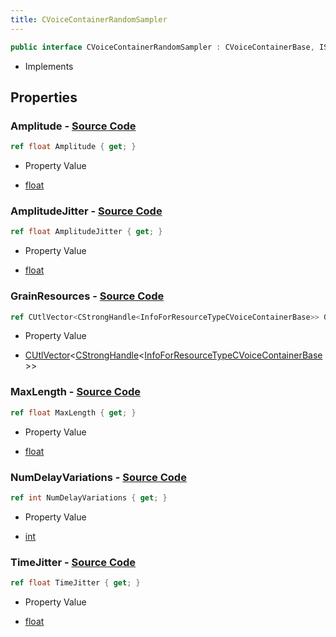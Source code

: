 ```yaml
---
title: CVoiceContainerRandomSampler
---
```


```csharp
public interface CVoiceContainerRandomSampler : CVoiceContainerBase, ISchemaClass<CVoiceContainerBase>, ISchemaClass<CVoiceContainerRandomSampler>, ISchemaField, ISchemaClass, INativeHandle
```

- Implements

## Properties

### **Amplitude** - [Source Code](https://github.com/swiftly-solution/swiftlys2/blob/main/managed/src/SwiftlyS2.Generated/Schemas/Interfaces/CVoiceContainerRandomSampler.cs#L16)

```csharp
ref float Amplitude { get; }
```

- Property Value

- [float](https://learn.microsoft.com/dotnet/api/system.single)

### **AmplitudeJitter** - [Source Code](https://github.com/swiftly-solution/swiftlys2/blob/main/managed/src/SwiftlyS2.Generated/Schemas/Interfaces/CVoiceContainerRandomSampler.cs#L18)

```csharp
ref float AmplitudeJitter { get; }
```

- Property Value

- [float](https://learn.microsoft.com/dotnet/api/system.single)

### **GrainResources** - [Source Code](https://github.com/swiftly-solution/swiftlys2/blob/main/managed/src/SwiftlyS2.Generated/Schemas/Interfaces/CVoiceContainerRandomSampler.cs#L26)

```csharp
ref CUtlVector<CStrongHandle<InfoForResourceTypeCVoiceContainerBase>> GrainResources { get; }
```

- Property Value

- [CUtlVector](/docs/api/-1)<[CStrongHandle](/docs/api/shared/natives/cstronghandle-1)<[InfoForResourceTypeCVoiceContainerBase](/docs/api/shared/schemadefinitions/infoforresourcetypecvoicecontainerbase)>>

### **MaxLength** - [Source Code](https://github.com/swiftly-solution/swiftlys2/blob/main/managed/src/SwiftlyS2.Generated/Schemas/Interfaces/CVoiceContainerRandomSampler.cs#L22)

```csharp
ref float MaxLength { get; }
```

- Property Value

- [float](https://learn.microsoft.com/dotnet/api/system.single)

### **NumDelayVariations** - [Source Code](https://github.com/swiftly-solution/swiftlys2/blob/main/managed/src/SwiftlyS2.Generated/Schemas/Interfaces/CVoiceContainerRandomSampler.cs#L24)

```csharp
ref int NumDelayVariations { get; }
```

- Property Value

- [int](https://learn.microsoft.com/dotnet/api/system.int32)

### **TimeJitter** - [Source Code](https://github.com/swiftly-solution/swiftlys2/blob/main/managed/src/SwiftlyS2.Generated/Schemas/Interfaces/CVoiceContainerRandomSampler.cs#L20)

```csharp
ref float TimeJitter { get; }
```

- Property Value

- [float](https://learn.microsoft.com/dotnet/api/system.single)

